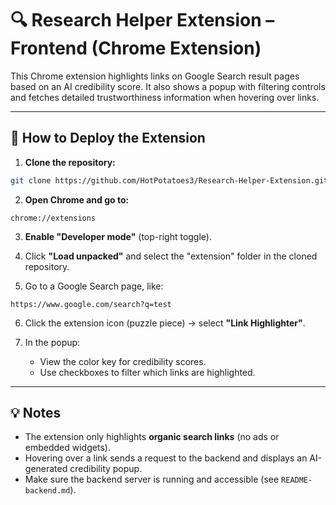 # 🔍 Research Helper Extension – Frontend (Chrome Extension)

This Chrome extension highlights links on Google Search result pages based on an AI credibility score. It also shows a popup with filtering controls and fetches detailed trustworthiness information when hovering over links.

---

## 🧩 How to Deploy the Extension

1. **Clone the repository:**

```bash
git clone https://github.com/HotPotatoes3/Research-Helper-Extension.git
```

2. **Open Chrome and go to:**

```
chrome://extensions
```

3. **Enable "Developer mode"** (top-right toggle).

4. Click **"Load unpacked"** and select the "extension" folder in the cloned repository.

5. Go to a Google Search page, like:

```
https://www.google.com/search?q=test
```

6. Click the extension icon (puzzle piece) → select **"Link Highlighter"**.

7. In the popup:
   - View the color key for credibility scores.
   - Use checkboxes to filter which links are highlighted.

---

## 💡 Notes

- The extension only highlights **organic search links** (no ads or embedded widgets).
- Hovering over a link sends a request to the backend and displays an AI-generated credibility popup.
- Make sure the backend server is running and accessible (see `README-backend.md`).
